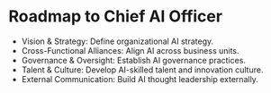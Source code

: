 # Roadmap to Chief AI Officer

- Vision & Strategy: Define organizational AI strategy.
- Cross-Functional Alliances: Align AI across business units.
- Governance & Oversight: Establish AI governance practices.
- Talent & Culture: Develop AI-skilled talent and innovation culture.
- External Communication: Build AI thought leadership externally.